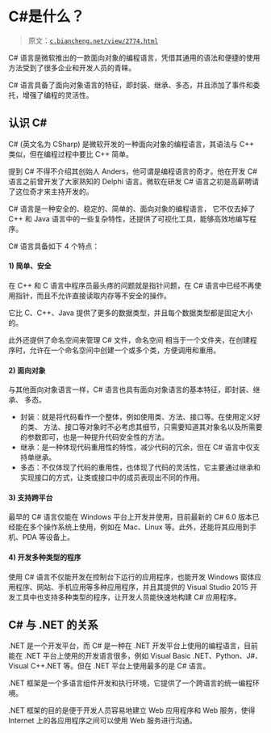 # C#是什么？

> 原文：[`c.biancheng.net/view/2774.html`](http://c.biancheng.net/view/2774.html)

C# 语言是微软推出的一款面向对象的编程语言，凭借其通用的语法和便捷的使用方法受到了很多企业和开发人员的青睐。

C# 语言具备了面向对象语言的特征，即封装、继承、多态，并且添加了事件和委托，增强了编程的灵活性。

## 认识 C#

C# (英文名为 CSharp) 是微软开发的一种面向对象的编程语言，其语法与 C++ 类似，但在编程过程中要比 C++ 简单。

提到 C# 不得不介绍其创始人 Anders，他可谓是编程语言的奇才。他在开发 C# 语言之前曾开发了大家熟知的 Delphi 语言。微软在研发 C# 语言之初是高薪聘请了这位奇才来主持开发的。

C# 语言是一种安全的、稳定的、简单的、面向对象的编程语言， 它不仅去掉了 C++ 和 Java 语言中的一些复杂特性，还提供了可视化工具，能够高效地编写程序。

C# 语言具备如下 4 个特点：

#### 1) 简单、安全

在 C++ 和 C 语言中程序员最头疼的问题就是指针问题，在 C# 语言中已经不再使用指针，而且不允许直接读取内存等不安全的操作。

它比 C、C++、Java 提供了更多的数据类型，并且每个数据类型都是固定大小的。

此外还提供了命名空间来管理 C# 文件，命名空间 相当于一个文件夹，在创建程序时，允许在一个命名空间中创建一个或多个类，方便调用和重用。

#### 2) 面向对象

与其他面向对象语言一样，C# 语言也具有面向对象语言的基本特征，即封装、继承、 多态。

*   封装：就是将代码看作一个整体，例如使用类、方法、接口等。在使用定义好的类、 方法、接口等对象时不必考虑其细节，只需要知道其对象名以及所需要的参数即可，也是一种提升代码安全性的方法。
*   继承：是一种体现代码重用性的特性，减少代码的冗余，但在 C# 语言中仅支持单继承。
*   多态：不仅体现了代码的重用性，也体现了代码的灵活性，它主要通过继承和实现接口的方式，让类或接口中的成员表现出不同的作用。

#### 3) 支持跨平台

最早的 C# 语言仅能在 Windows 平台上开发并使用，目前最新的 C# 6.0 版本已经能在多个操作系统上使用，例如在 Mac、Linux 等。此外，还能将其应用到手机、PDA 等设备上。

#### 4) 开发多种类型的程序

使用 C# 语言不仅能开发在控制台下运行的应用程序，也能开发 Windows 窗体应用程序、网站、手机应用等多种应用程序，并且其提供的 Visual Studio 2015 开发工具中也支持多种类型的程序，让开发人员能快速地构建 C# 应用程序。

## C# 与 .NET 的关系

.NET 是一个开发平台，而 C# 是一种在 .NET 开发平台上使用的编程语言，目前能在 .NET 平台上使用的开发语言很多，例如 Visual Basic .NET、Python、J#、Visual C++.NET 等。但在 .NET 平台上使用最多的是 C# 语言。

.NET 框架是一个多语言组件开发和执行环境，它提供了一个跨语言的统一编程环境。

.NET 框架的目的是便于开发人员容易地建立 Web 应用程序和 Web 服务，使得 Internet 上的各应用程序之间可以使用 Web 服务进行沟通。